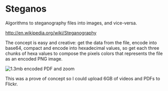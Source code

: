 Steganos
=======

Algorithms to steganography files into images, and vice-versa.

http://en.wikipedia.org/wiki/Steganography

The concept is easy and creative: get the data from the file, encode into base64, compact and encode into hexadecimal values, so get each three chunks of hexa values to compose the pixels colors that represents the file as an encoded PNG image.

![1.3mb encoded PDF and zoom](https://raw.github.com/rafapolo/steganos/master/sample.png)

This was a prove of concept so I could upload 6GB of videos and PDFs to Flickr.